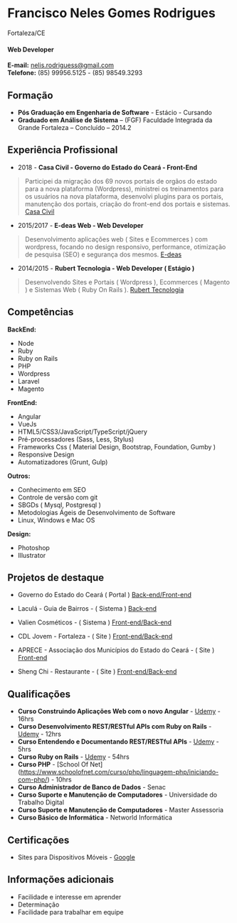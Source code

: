 # Francisco Neles Gomes Rodrigues
Fortaleza/CE

#### Web Developer

**E-mail:** nelis.rodriguess@gmail.com <br />
**Telefone:** (85) 99956.5125 - (85) 98549.3293 <br />

## Formação
* **Pós Graduação em Engenharia de Software** - Estácio - Cursando
* **Graduado em Análise de Sistema** – (FGF) Faculdade Integrada da Grande Fortaleza – Concluído – 2014.2

## Experiência Profissional
* 2018 - **Casa Civil - Governo do Estado do Ceará - Front-End**
> Participei da migração dos 69 novos portais de orgãos do estado para a nova plataforma (Wordpress), ministrei os treinamentos para os usuários na nova plataforma, desenvolvi plugins para os portais, manutenção dos portais, criação do front-end dos portais e sistemas. 
[Casa Civil](https://www.casacivil.ce.gov.br)   

* 2015/2017 - **E-deas Web - Web Developer**
> Desenvolvimento aplicações web ( Sites e Ecommerces ) com wordpress, focando no design responsivo, performance, otimização de pesquisa (SEO) e segurança dos mesmos.
[E-deas](http://e-deas.com.br)

* 2014/2015 - **Rubert Tecnologia - Web Developer ( Estágio )**
> Desenvolvendo Sites e Portais ( Wordpress ), Ecommerces ( Magento ) e Sistemas Web ( Ruby On Rails ).
[Rubert Tecnologia](http://rubert.com.br)

## Competências

**BackEnd:**
* Node
* Ruby
* Ruby on Rails
* PHP
* Wordpress
* Laravel
* Magento

**FrontEnd:**
* Angular
* VueJs
* HTML5/CSS3/JavaScript/TypeScript/jQuery
* Pré-processadores (Sass, Less, Stylus)
* Frameworks Css ( Material Design, Bootstrap, Foundation, Gumby )
* Responsive Design
* Automatizadores (Grunt, Gulp)

**Outros:**
* Conhecimento em SEO
* Controle de versão com git
* SBGDs ( Mysql, Postgresql )
* Metodologias Ágeis de Desenvolvimento de Software
* Linux, Windows e Mac OS

**Design:**
* Photoshop
* Illustrator

## Projetos de destaque
* Governo do Estado do Ceará ( Portal )
[Back-end/Front-end](https://www.ceara.gov.br)

* Laculá - Guia de Bairros - ( Sistema )
[Back-end](https://lacula.com.br)

* Valien Cosméticos - ( Sistema )
[Front-end/Back-end](http://office.valien.com.br)

* CDL Jovem - Fortaleza - ( Site )
[Front-end/Back-end](http://cdljovemfor.com.br)

* APRECE - Associação dos Municípios do Estado do Ceará - ( Site )
[Front-end](http://aprece.org.br)

* Sheng Chi - Restaurante - ( Site )
[Front-end/Back-end](http://shengchi.com.br)


## Qualificações
* **Curso Construindo Aplicações Web com o novo Angular** - [Udemy](https://www.udemy.com/angular-pt/) - 16hrs
* **Curso Desenvolvimento REST/RESTful APIs com Ruby on Rails** - [Udemy](https://www.udemy.com/rubyonrails-api/) - 12hrs
* **Curso Entendendo e Documentando REST/RESTful APIs** - [Udemy](https://www.udemy.com/restful-apis/) - 5hrs
* **Curso Ruby on Rails** - [Udemy](https://www.udemy.com/rubyonrails/) - 54hrs
* **Curso PHP**  - [School Of Net] (https://www.schoolofnet.com/curso/php/linguagem-php/iniciando-com-php/) - 10hrs 
* **Curso Administrador de Banco de Dados** - Senac
* **Curso Suporte e Manutenção de Computadores** - Universidade do Trabalho Digital
* **Curso Suporte e Manutenção de Computadores** - Master Assessoria
* **Curso Básico de Informática** - Networld Informática

## Certificações
* Sites para Dispositivos Móveis - [ Google ](https://www.google.com.br/partners/#i_profile;idtf=112521124707596699821;)

## Informações adicionais
* Facilidade e interesse em aprender
* Determinação
* Facilidade para trabalhar em equipe
